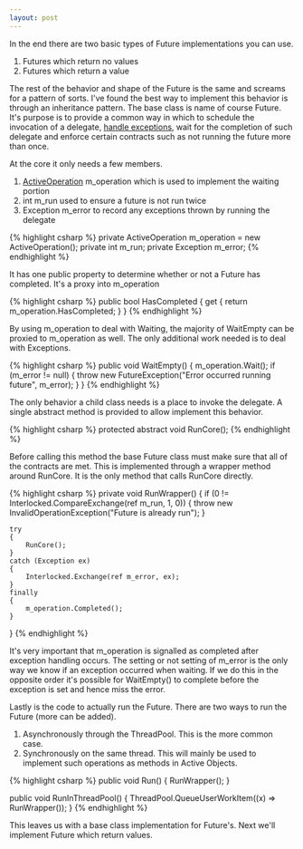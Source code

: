 ```yaml
---
layout: post
---
```

In the end there are two basic types of Future implementations you can use.

  1. Futures which return no values 
  2. Futures which return a value 

The rest of the behavior and shape of the Future is the same and screams for a pattern of sorts. I've found the best way to implement this behavior is through an inheritance pattern. The base class is name of course Future.  It's purpose is to provide a common way in which to schedule the invocation of a delegate, [handle exceptions](http://blogs.msdn.com/jaredpar/archive/2008/02/11/dealing-with-exceptions-in-a-future.aspx), wait for the completion of such delegate and enforce certain contracts such as not running the future more than once.

At the core it only needs a few members.

  1. [ActiveOperation](http://blogs.msdn.com/jaredpar/archive/2008/02/04/the-first-part-of-building-a-future-is-waiting.aspx) m_operation which is used to implement the waiting portion 
  2. int m_run used to ensure a future is not run twice 
  3. Exception m_error to record any exceptions thrown by running the delegate 
    
{% highlight csharp %}
private ActiveOperation m_operation = new ActiveOperation();
private int m_run;
private Exception m_error;
{% endhighlight %}

It has one public property to determine whether or not a Future has completed.  It's a proxy into m_operation

{% highlight csharp %}
public bool HasCompleted
{
    get { return m_operation.HasCompleted; }
}
{% endhighlight %}

By using m_operation to deal with Waiting, the majority of WaitEmpty can be proxied to m_operation as well. The only additional work needed is to deal with Exceptions.

{% highlight csharp %}
public void WaitEmpty()
{
    m_operation.Wait();
    if (m_error != null)
    {
        throw new FutureException("Error occurred running future", m_error);
    }
}
{% endhighlight %}

The only behavior a child class needs is a place to invoke the delegate. A single abstract method is provided to allow implement this behavior.

{% highlight csharp %}
protected abstract void RunCore();
{% endhighlight %}

Before calling this method the base Future class must make sure that all of the contracts are met. This is implemented through a wrapper method around RunCore. It is the only method that calls RunCore directly.

{% highlight csharp %}
private void RunWrapper()
{
    if (0 != Interlocked.CompareExchange(ref m_run, 1, 0))
    {
        throw new InvalidOperationException("Future is already run");
    }

    try
    {
        RunCore();
    }
    catch (Exception ex)
    {
        Interlocked.Exchange(ref m_error, ex);
    }
    finally
    {
        m_operation.Completed();
    }
}
{% endhighlight %}

It's very important that m_operation is signalled as completed after exception handling occurs. The setting or not setting of m_error is the only way we know if an exception occurred when waiting. If we do this in the opposite order it's possible for WaitEmpty() to complete before the exception is set and hence miss the error.

Lastly is the code to actually run the Future. There are two ways to run the Future (more can be added).

  1. Asynchronously through the ThreadPool. This is the more common case. 
  2. Synchronously on the same thread. This will mainly be used to implement such operations as methods in Active Objects. 
    
    
{% highlight csharp %}
public void Run()
{
    RunWrapper();
}

public void RunInThreadPool()
{
    ThreadPool.QueueUserWorkItem((x) => RunWrapper());
}
{% endhighlight %}

This leaves us with a base class implementation for Future's. Next we'll implement Future which return values.

